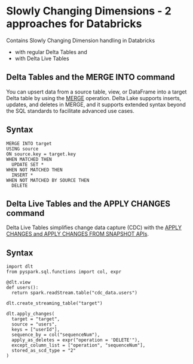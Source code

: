# Slowly Changing Dimensions - 2 approaches for Databricks

Contains Slowly Changing Dimension handling in Databricks
- with regular Delta Tables and
- with Delta Live Tables


## Delta Tables and the MERGE INTO command

You can upsert data from a source table, view, or DataFrame into a target Delta table by using the [MERGE](https://docs.databricks.com/en/delta/merge.html#language-python) operation. 
Delta Lake supports inserts, updates, and deletes in MERGE, and it supports extended syntax beyond the SQL standards to facilitate advanced use cases.

## Syntax
```
MERGE INTO target
USING source
ON source.key = target.key
WHEN MATCHED THEN
  UPDATE SET *
WHEN NOT MATCHED THEN
  INSERT *
WHEN NOT MATCHED BY SOURCE THEN
  DELETE
```

## Delta Live Tables and the APPLY CHANGES command

Delta Live Tables simplifies change data capture (CDC) with the [APPLY CHANGES and APPLY CHANGES FROM SNAPSHOT APIs](https://docs.databricks.com/en/delta-live-tables/cdc.html).

## Syntax
```
import dlt
from pyspark.sql.functions import col, expr

@dlt.view
def users():
  return spark.readStream.table("cdc_data.users")

dlt.create_streaming_table("target")

dlt.apply_changes(
  target = "target",
  source = "users",
  keys = ["userId"],
  sequence_by = col("sequenceNum"),
  apply_as_deletes = expr("operation = 'DELETE'"),
  except_column_list = ["operation", "sequenceNum"],
  stored_as_scd_type = "2"
)
```
